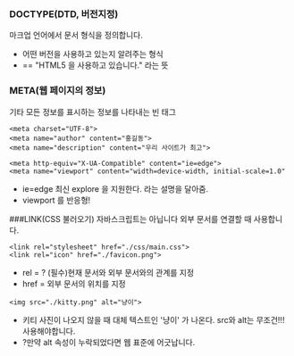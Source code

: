 ### DOCTYPE(DTD, 버전지정)
마크업 언어에서 문서 형식을 정의합니다.
- 어떤 버전을 사용하고 있는지 알려주는 형식
- <!DOCTYPE html> == "HTML5 을 사용하고 있습니다." 라는 뜻

### META(웹 페이지의 정보)
기타 모든 정보를 표시하는 정보를 나타내는 빈 태그

```
<meta charset="UTF-8">
<meta name="author" content="홍길동">
<meta name="description" content="우리 사이트가 최고">

<meta http-equiv="X-UA-Compatible" content="ie=edge">
<meta name="viewport" content="width=device-width, initial-scale=1.0"
```

- ie=edge 최신 explore 을 지원한다. 라는 설명을 달아줌.
- viewport 를 반응형! 

###LINK(CSS 불러오기) 자바스크립트는 아닙니다
외부 문서를 연결할 때 사용합니다.

```
<link rel="stylesheet" href="./css/main.css">
<link rel="icon" href="./favicon.png">
```

- rel = ? (필수)현재 문서와 외부 문서와의 관계를 지정 
- href = 외부 문서의 위치를 지정

```
<img src="./kitty.png" alt="냥이">
```
- 키티 사진이 나오지 않을 때 대체 텍스트인 '냥이' 가 나온다. src와 alt는 무조건!!! 사용해야합니다. 
- ?만약 alt 속성이 누락되었다면 웹 표준에 어긋납니다.

